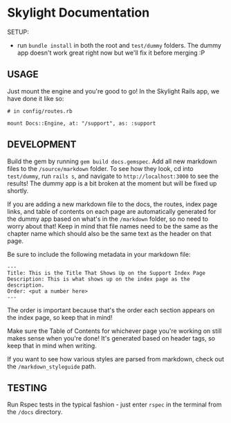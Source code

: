 # Skylight Documentation

SETUP:
- run `bundle install` in both the root and `test/dummy` folders. The dummy app doesn't work great right now but we'll fix it before merging :P

## USAGE

Just mount the engine and you're good to go! In the Skylight Rails app, we have done it like so:

```
# in config/routes.rb

mount Docs::Engine, at: "/support", as: :support
```

## DEVELOPMENT

Build the gem by running `gem build docs.gemspec`. Add all new markdown files to the `/source/markdown` folder. To see how they look, cd into `test/dummy`, run `rails s`, and navigate to `http://localhost:3000` to see the results! The dummy app is a bit broken at the moment but will be fixed up shortly.

If you are adding a new markdown file to the docs, the routes, index page links, and table of contents on each page are automatically generated for the dummy app based on what's in the `/markdown` folder, so no need to worry about that! Keep in mind that file names need to be the same as the chapter name which should also be the same text as the header on that page.

Be sure to include the following metadata in your markdown file:

```
---
Title: This is the Title That Shows Up on the Support Index Page
Description: This is what shows up on the index page as the description.
Order: <put a number here>
---
```

The order is important because that's the order each section appears on the index page, so keep that in mind!

Make sure the Table of Contents for whichever page you're working on still makes sense when you're done! It's generated based on header tags, so keep that in mind when writing.

If you want to see how various styles are parsed from markdown, check out the `/markdown_styleguide` path.

## TESTING

Run Rspec tests in the typical fashion - just enter `rspec` in the terminal from the `/docs` directory.
